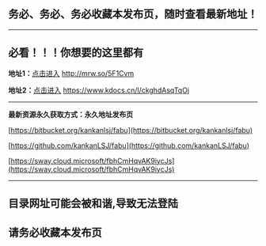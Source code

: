 ## 务必、务必、务必收藏本发布页，随时查看最新地址！

---
## 必看！！！你想要的这里都有

**地址1：**[点击进入](http://mrw.so/5F1Cvm)  http://mrw.so/5F1Cvm

**地址2：**[点击进入](https://www.kdocs.cn/l/ckghdAsqTqOj)  https://www.kdocs.cn/l/ckghdAsqTqOj

---

**最新资源永久获取方式：永久地址发布页**

[https://bitbucket.org/kankanlsj/fabu](https://bitbucket.org/kankanlsj/fabu)

[https://github.com/kankanLSJ/fabu](https://github.com/kankanLSJ/fabu)

[https://sway.cloud.microsoft/fbhCmHqvAK9iycJs](https://sway.cloud.microsoft/fbhCmHqvAK9iycJs)

---

## 目录网址可能会被和谐,导致无法登陆
## 请务必收藏本发布页
